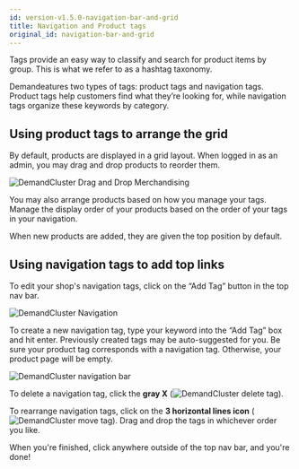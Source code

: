 ```yaml
---
id: version-v1.5.0-navigation-bar-and-grid
title: Navigation and Product tags
original_id: navigation-bar-and-grid
---
```

    
Tags provide an easy way to classify and search for product items by group. This is what we refer to as a hashtag taxonomy.

Demandeatures two types of tags: product tags and navigation tags. Product tags help customers find what they’re looking for, while navigation tags organize these keywords by category.

## Using product tags to arrange the grid

By default, products are displayed in a grid layout. When logged in as an admin, you may drag and drop products to reorder them.

![](/assets/admin-product-grid.png "DemandCluster Drag and Drop Merchandising")

You may also arrange products based on how you manage your tags. Manage the display order of your products based on the order of your tags in your navigation.

When new products are added, they are given the top position by default.

## Using navigation tags to add top links

To edit your shop's navigation tags, click on the “Add Tag” button in the top nav bar.

![](/assets/admin-homepage-nav-tag-1.png "DemandCluster Navigation")

To create a new navigation tag, type your keyword into the “Add Tag” box and hit enter. Previously created tags may be auto-suggested for you. Be sure your product tag corresponds with a navigation tag. Otherwise, your product page will be empty.

![](/assets/admin-homepage-nav-tag-2.png "DemandCluster navigation bar")

To delete a navigation tag, click the **gray X** (![](/assets/guide-icon-deletetag.png "DemandCluster delete tag")).

To rearrange navigation tags, click on the **3 horizontal lines icon** (![](/assets/guide-icon-movetag.png "DemandCluster move tag")). Drag and drop the tags in whichever order you like.

When you're finished, click anywhere outside of the top nav bar, and you're done!
